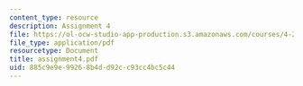 ```yaml
---
content_type: resource
description: Assignment 4
file: https://ol-ocw-studio-app-production.s3.amazonaws.com/courses/4-273-introduction-to-design-inquiry-fall-2001/885c9e9e99268b4dd92cc93cc4bc5c44_assignment4.pdf
file_type: application/pdf
resourcetype: Document
title: assignment4.pdf
uid: 885c9e9e-9926-8b4d-d92c-c93cc4bc5c44
---
```

